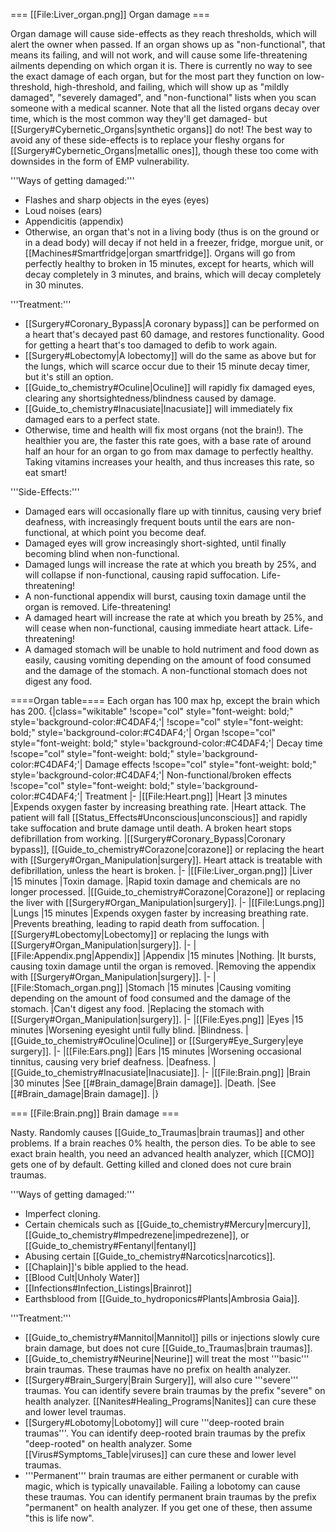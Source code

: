=== [[File:Liver_organ.png]] Organ damage ===

Organ damage will cause side-effects as they reach thresholds, which will alert the owner when passed. If an organ shows up as "non-functional", that means its failing, and will not work, and will cause some life-threatening ailments depending on which organ it is. There is currently no way to see the exact damage of each organ, but for the most part they function on low-threshold, high-threshold, and failing, which will show up as "mildly damaged", "severely damaged", and "non-functional" lists when you scan someone with a medical scanner. Note that all the listed organs decay over time, which is the most common way they'll get damaged- but [[Surgery#Cybernetic_Organs|synthetic organs]] do not! The best way to avoid any of these side-effects is to replace your fleshy organs for [[Surgery#Cybernetic_Organs|metallic ones]], though these too come with downsides in the form of EMP vulnerability.

'''Ways of getting damaged:'''

* Flashes and sharp objects in the eyes (eyes)
* Loud noises (ears)
* Appendicitis (appendix)
* Otherwise, an organ that's not in a living body (thus is on the ground or in a dead body) will decay if not held in a freezer, fridge, morgue unit, or [[Machines#Smartfridge|organ smartfridge]]. Organs will go from perfectly healthy to broken in 15 minutes, except for hearts, which will decay completely in 3 minutes, and brains, which will decay completely in 30 minutes.

'''Treatment:'''

* [[Surgery#Coronary_Bypass|A coronary bypass]] can be performed on a heart that's decayed past 60 damage, and restores functionality. Good for getting a heart that's too damaged to defib to work again.
* [[Surgery#Lobectomy|A lobectomy]] will do the same as above but for the lungs, which will scarce occur due to their 15 minute decay timer, but it's still an option. 
* [[Guide_to_chemistry#Oculine|Oculine]] will rapidly fix damaged eyes, clearing any shortsightedness/blindness caused by damage.
* [[Guide_to_chemistry#Inacusiate|Inacusiate]] will immediately fix damaged ears to a perfect state.
* Otherwise, time and health will fix most organs (not the brain!). The healthier you are, the faster this rate goes, with a base rate of around half an hour for an organ to go from max damage to perfectly healthy. Taking vitamins increases your health, and thus increases this rate, so eat smart!

'''Side-Effects:'''

* Damaged ears will occasionally flare up with tinnitus, causing very brief deafness, with increasingly frequent bouts until the ears are non-functional, at which point you become deaf.
* Damaged eyes will grow increasingly short-sighted, until finally becoming blind when non-functional.
* Damaged lungs will increase the rate at which you breath by 25%, and will collapse if non-functional, causing rapid suffocation. Life-threatening!
* A non-functional appendix will burst, causing toxin damage until the organ is removed. Life-threatening!
* A damaged heart will increase the rate at which you breath by 25%, and will cease when non-functional, causing immediate heart attack. Life-threatening!
* A damaged stomach will be unable to hold nutriment and food down as easily, causing vomiting depending on the amount of food consumed and the damage of the stomach. A non-functional stomach does not digest any food.

====Organ table====
Each organ has 100 max hp, except the brain which has 200. 
{|class="wikitable"
!scope="col" style="font-weight: bold;" style='background-color:#C4DAF4;'| 
!scope="col" style="font-weight: bold;" style='background-color:#C4DAF4;'| Organ
!scope="col" style="font-weight: bold;" style='background-color:#C4DAF4;'| Decay time
!scope="col" style="font-weight: bold;" style='background-color:#C4DAF4;'| Damage effects
!scope="col" style="font-weight: bold;" style='background-color:#C4DAF4;'| Non-functional/broken effects
!scope="col" style="font-weight: bold;" style='background-color:#C4DAF4;'| Treatment
|-
|[[File:Heart.png]]
|Heart
|3 minutes
|Expends oxygen faster by increasing breathing rate. 
|Heart attack. The patient will fall [[Status_Effects#Unconscious|unconscious]] and rapidly take suffocation and brute damage until death. A broken heart stops defibrillation from working. 
|[[Surgery#Coronary_Bypass|Coronary bypass]], [[Guide_to_chemistry#Corazone|corazone]] or replacing the heart with [[Surgery#Organ_Manipulation|surgery]]. Heart attack is treatable with defibrillation, unless the heart is broken. 
|-
|[[File:Liver_organ.png]]
|Liver
|15 minutes
|Toxin damage. 
|Rapid toxin damage and chemicals are no longer processed. 
|[[Guide_to_chemistry#Corazone|Corazone]] or replacing the liver with [[Surgery#Organ_Manipulation|surgery]]. 
|-
|[[File:Lungs.png]]
|Lungs
|15 minutes
|Expends oxygen faster by increasing breathing rate. 
|Prevents breathing, leading to rapid death from suffocation. 
|[[Surgery#Lobectomy|Lobectomy]] or replacing the lungs with [[Surgery#Organ_Manipulation|surgery]]. 
|-
|[[File:Appendix.png|Appendix]]
|Appendix
|15 minutes
|Nothing.
|It bursts, causing toxin damage until the organ is removed. 
|Removing the appendix with [[Surgery#Organ_Manipulation|surgery]]. 
|-
|[[File:Stomach_organ.png]]
|Stomach
|15 minutes
|Causing vomiting depending on the amount of food consumed and the damage of the stomach. 
|Can't digest any food.
|Replacing the stomach with [[Surgery#Organ_Manipulation|surgery]]. 
|-
|[[File:Eyes.png]]
|Eyes
|15 minutes
|Worsening eyesight until fully blind. 
|Blindness. 
|[[Guide_to_chemistry#Oculine|Oculine]] or [[Surgery#Eye_Surgery|eye surgery]]. 
|-
|[[File:Ears.png]]
|Ears
|15 minutes
|Worsening occasional tinnitus, causing very brief deafness. 
|Deafness.
|[[Guide_to_chemistry#Inacusiate|Inacusiate]]. 
|-
|[[File:Brain.png]]
|Brain
|30 minutes
|See [[#Brain_damage|Brain damage]].
|Death.
|See [[#Brain_damage|Brain damage]].
|}

=== [[File:Brain.png]] Brain damage ===

Nasty. Randomly causes [[Guide_to_Traumas|brain traumas]] and other problems. If a brain reaches 0% health, the person dies. To be able to see exact brain health, you need an advanced health analyzer, which [[CMO]] gets one of by default. Getting killed and cloned does not cure brain traumas. 

'''Ways of getting damaged:'''

* Imperfect cloning.
* Certain chemicals such as [[Guide_to_chemistry#Mercury|mercury]], [[Guide_to_chemistry#Impedrezene|impedrezene]], or [[Guide_to_chemistry#Fentanyl|fentanyl]]
* Abusing certain [[Guide_to_chemistry#Narcotics|narcotics]].
* [[Chaplain]]'s bible applied to the head.
* [[Blood Cult|Unholy Water]]
* [[Infections#Infection_Listings|Brainrot]]
* Earthsblood from [[Guide_to_hydroponics#Plants|Ambrosia Gaia]].

'''Treatment:'''

* [[Guide_to_chemistry#Mannitol|Mannitol]] pills or injections slowly cure brain damage, but does not cure [[Guide_to_Traumas|brain traumas]]. 
* [[Guide_to_chemistry#Neurine|Neurine]] will treat the most '''basic''' brain traumas. These traumas have no prefix on health analyzer. 
* [[Surgery#Brain_Surgery|Brain Surgery]], will also cure '''severe''' traumas. You can identify severe brain traumas by the prefix "severe" on health analyzer. [[Nanites#Healing_Programs|Nanites]] can cure these and lower level traumas. 
* [[Surgery#Lobotomy|Lobotomy]] will cure '''deep-rooted brain traumas'''. You can identify deep-rooted brain traumas by the prefix "deep-rooted" on health analyzer. Some [[Virus#Symptoms_Table|viruses]] can cure these and lower level traumas. 
* '''Permanent''' brain traumas are either permanent or curable with magic, which is typically unavailable. Failing a lobotomy can cause these traumas. You can identify permanent brain traumas by the prefix "permanent" on health analyzer. If you get one of these, then assume "this is life now".
